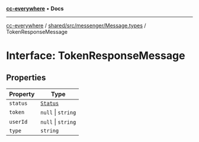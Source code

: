 [**cc-everywhere**](../../../../../index.md) • **Docs**

***

[cc-everywhere](../../../../../index.md) / [shared/src/messenger/Message.types](../index.md) / TokenResponseMessage

# Interface: TokenResponseMessage

## Properties

| Property | Type |
| ------ | ------ |
| `status` | [`Status`](../enumerations/Status.md) |
| `token` | `null` \| `string` |
| `userId` | `null` \| `string` |
| `type` | `string` |

